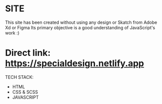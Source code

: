 # SITE

This site has been created without using any design or Skatch from Adobe Xd or Figma
Its primary objective is a good understanding of JavaScript's work :)



# Direct link: https://specialdesign.netlify.app




TECH STACK:
- HTML
- CSS & SCSS
- JAVASCRIPT

